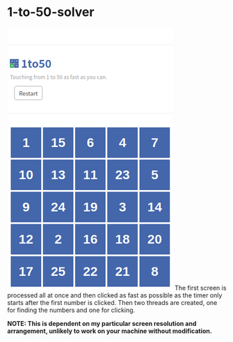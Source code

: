 # 1-to-50-solver
![example-gif](./examples/1-to-50-edited.gif)
The first screen is processed all at once and then clicked as fast as possible as the timer only starts after the first number is clicked. Then two threads are created, one for finding the numbers and one for clicking.

**NOTE: This is dependent on my particular screen resolution and arrangement, unlikely to work on your machine without modification.**